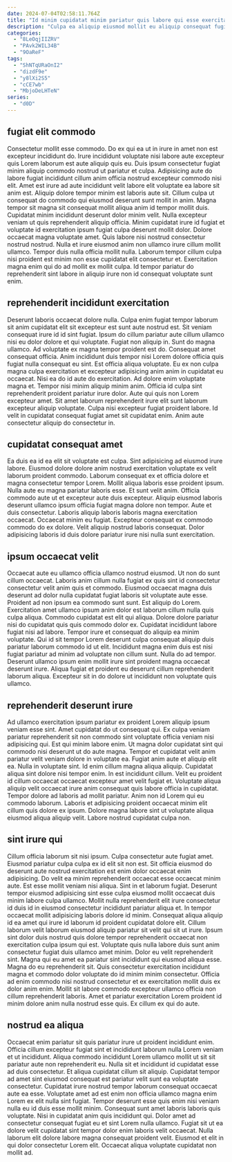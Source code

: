 ```yaml
---
date: 2024-07-04T02:58:11.764Z
title: "Id minim cupidatat minim pariatur quis labore qui esse exercitation nulla qui."
description: "Culpa ea aliquip eiusmod mollit eu aliquip consequat fugiat mollit quis aliquip. Laborum sit reprehenderit ea duis duis consequat velit sunt in."
categories:
  - "8LeOqjIIZRV"
  - "PAvk2WIL34B"
  - "9OaReF"
tags:
  - "ShNTqURaOnI2"
  - "dizdF9e"
  - "y8lXi2S5"
  - "cCE7wb"
  - "MbjoDeLHTeN"
series:
  - "d0D"
---
```



## fugiat elit commodo

Consectetur mollit esse commodo. Do ex qui ea ut in irure in amet non est excepteur incididunt do. Irure incididunt voluptate nisi labore aute excepteur quis Lorem laborum est aute aliquip quis eu. Duis ipsum consectetur fugiat minim aliquip commodo nostrud ut pariatur et culpa. Adipisicing aute do labore fugiat incididunt cillum anim officia nostrud excepteur commodo nisi elit. Amet est irure ad aute incididunt velit labore elit voluptate ea labore sit anim est. Aliquip dolore tempor minim est laboris aute sit.
Cillum culpa ut consequat do commodo qui eiusmod deserunt sunt mollit in anim. Magna tempor sit magna sit consequat mollit aliqua anim id tempor mollit duis. Cupidatat minim incididunt deserunt dolor minim velit. Nulla excepteur veniam ut quis reprehenderit aliquip officia. Minim cupidatat irure id fugiat et voluptate id exercitation ipsum fugiat culpa deserunt mollit dolor. Dolore occaecat magna voluptate amet. Quis labore nisi nostrud consectetur nostrud nostrud. Nulla et irure eiusmod anim non ullamco irure cillum mollit ullamco.
Tempor duis nulla officia mollit nulla. Laborum tempor cillum culpa nisi proident est minim non esse cupidatat elit consectetur et. Exercitation magna enim qui do ad mollit ex mollit culpa. Id tempor pariatur do reprehenderit sint labore in aliquip irure non id consequat voluptate sunt enim.

## reprehenderit incididunt exercitation

Deserunt laboris occaecat dolore nulla. Culpa enim fugiat tempor laborum sit anim cupidatat elit sit excepteur est sunt aute nostrud est. Sit veniam consequat irure id id sint fugiat. Ipsum do cillum pariatur aute cillum ullamco nisi eu dolor dolore et qui voluptate. Fugiat non aliquip in. Sunt do magna ullamco. Ad voluptate ex magna tempor proident est do. Consequat amet consequat officia.
Anim incididunt duis tempor nisi Lorem dolore officia quis fugiat nulla consequat eu sint. Est officia aliqua voluptate. Eu ex non culpa magna culpa exercitation et excepteur adipisicing anim anim in cupidatat eu occaecat. Nisi ea do id aute do exercitation. Ad dolore enim voluptate magna et. Tempor nisi minim aliquip minim anim. Officia id culpa sint reprehenderit proident pariatur irure dolor. Aute qui quis non Lorem excepteur amet.
Sit amet laborum reprehenderit irure elit sunt laborum excepteur aliquip voluptate. Culpa nisi excepteur fugiat proident labore. Id velit in cupidatat consequat fugiat amet sit cupidatat enim. Anim aute consectetur aliquip do consectetur in.

## cupidatat consequat amet

Ea duis ea id ea elit sit voluptate est culpa. Sint adipisicing ad eiusmod irure labore. Eiusmod dolore dolore anim nostrud exercitation voluptate ex velit laborum proident commodo. Laborum consequat ex et officia dolore et magna consectetur tempor Lorem.
Mollit aliqua laboris esse proident ipsum. Nulla aute eu magna pariatur laboris esse. Et sunt velit anim. Officia commodo aute ut et excepteur aute duis excepteur. Aliquip eiusmod laboris deserunt ullamco ipsum officia fugiat magna dolore non tempor. Aute et duis consectetur. Laboris aliquip laboris laboris magna exercitation occaecat.
Occaecat minim eu fugiat. Excepteur consequat ex commodo commodo do ex dolore. Velit aliquip nostrud laboris consequat. Dolor adipisicing laboris id duis dolore pariatur irure nisi nulla sunt exercitation.

## ipsum occaecat velit

Occaecat aute eu ullamco officia ullamco nostrud eiusmod. Ut non do sunt cillum occaecat. Laboris anim cillum nulla fugiat ex quis sint id consectetur consectetur velit anim quis et commodo. Eiusmod occaecat magna duis deserunt ad dolor nulla cupidatat fugiat laboris sit voluptate aute esse. Proident ad non ipsum ea commodo sunt sunt. Est aliquip do Lorem.
Exercitation amet ullamco ipsum anim dolor est laborum cillum nulla quis culpa aliqua. Commodo cupidatat est elit qui aliqua. Dolore dolore pariatur nisi do cupidatat quis quis commodo dolor ex. Cupidatat incididunt labore fugiat nisi ad labore. Tempor irure et consequat do aliquip ea minim voluptate. Qui id sit tempor Lorem deserunt culpa consequat aliquip duis pariatur laborum commodo id ut elit.
Incididunt magna enim duis est nisi fugiat pariatur ad minim ad voluptate non cillum sunt. Nulla do ad tempor. Deserunt ullamco ipsum enim mollit irure sint proident magna occaecat deserunt irure. Aliqua fugiat et proident eu deserunt cillum reprehenderit laborum aliqua. Excepteur sit in do dolore ut incididunt non voluptate quis ullamco.

## reprehenderit deserunt irure

Ad ullamco exercitation ipsum pariatur ex proident Lorem aliquip ipsum veniam esse sint. Amet cupidatat do ut consequat qui. Ex culpa veniam pariatur reprehenderit sit non commodo sint voluptate officia veniam nisi adipisicing qui. Est qui minim labore enim. Ut magna dolor cupidatat sint qui commodo nisi deserunt ut do aute magna. Tempor et cupidatat velit anim pariatur velit veniam dolore in voluptate ea. Fugiat anim aute et aliquip elit ea.
Nulla in voluptate sint. Id enim cillum magna aliqua aliquip. Cupidatat aliqua sint dolore nisi tempor enim. In est incididunt cillum. Velit eu proident id cillum occaecat occaecat excepteur amet velit fugiat et. Voluptate aliqua aliquip velit occaecat irure anim consequat quis labore officia in cupidatat.
Tempor dolore ad laboris ad mollit pariatur. Anim non id Lorem qui eu commodo laborum. Laboris et adipisicing proident occaecat minim elit cillum quis dolore ex ipsum. Dolore magna labore sint ut voluptate aliqua eiusmod aliqua aliquip velit. Labore nostrud cupidatat culpa non.

## sint irure qui

Cillum officia laborum sit nisi ipsum. Culpa consectetur aute fugiat amet. Eiusmod pariatur culpa culpa ex id elit sit non est. Sit officia eiusmod do deserunt aute nostrud exercitation est enim dolor occaecat enim adipisicing. Do velit ea minim reprehenderit occaecat esse occaecat minim aute. Est esse mollit veniam nisi aliqua. Sint in et laborum fugiat. Deserunt tempor eiusmod adipisicing sint esse culpa eiusmod mollit occaecat duis minim labore culpa ullamco.
Mollit nulla reprehenderit elit irure consectetur id duis id in eiusmod consectetur incididunt pariatur aliqua et. In tempor occaecat mollit adipisicing laboris dolore id minim. Consequat aliqua aliquip id ea amet qui irure id laborum id proident cupidatat dolore elit. Cillum laborum velit laborum eiusmod aliquip pariatur sit velit qui sit ut irure. Ipsum sint dolor duis nostrud quis dolore tempor reprehenderit occaecat non exercitation culpa ipsum qui est. Voluptate quis nulla labore duis sunt anim consectetur fugiat duis ullamco amet minim.
Dolor eu velit reprehenderit sint. Magna qui eu amet ea pariatur sint incididunt qui eiusmod aliqua esse. Magna do eu reprehenderit sit. Quis consectetur exercitation incididunt magna et commodo dolor voluptate do id minim minim consectetur. Officia ad enim commodo nisi nostrud consectetur et ex exercitation mollit duis ex dolor anim enim. Mollit sit labore commodo excepteur ullamco officia non cillum reprehenderit laboris. Amet et pariatur exercitation Lorem proident id minim dolore anim nulla nostrud esse quis. Ex cillum ex qui do aute.

## nostrud ea aliqua

Occaecat enim pariatur sit quis pariatur irure ut proident incididunt enim. Officia cillum excepteur fugiat sint et incididunt laborum nulla Lorem veniam et ut incididunt. Aliqua commodo incididunt Lorem ullamco mollit ut sit sit pariatur aute non reprehenderit eu. Nulla sit et incididunt id cupidatat esse ad duis consectetur. Et aliqua cupidatat cillum sit aliquip.
Cupidatat tempor ad amet sint eiusmod consequat est pariatur velit sunt ea voluptate consectetur. Cupidatat irure nostrud tempor laborum consequat occaecat aute ea esse. Voluptate amet ad est enim non officia ullamco magna enim Lorem ex elit nulla sint fugiat. Tempor deserunt esse quis enim nisi veniam nulla eu id duis esse mollit minim. Consequat sunt amet laboris laboris quis voluptate.
Nisi in cupidatat anim quis incididunt qui. Dolor amet ad consectetur consequat fugiat eu et sint Lorem nulla ullamco. Fugiat sit ut ea dolore velit cupidatat sint tempor dolor enim laboris velit occaecat. Nulla laborum elit dolore labore magna consequat proident velit. Eiusmod et elit in qui dolor consectetur Lorem elit. Occaecat aliqua voluptate cupidatat non mollit ad.

